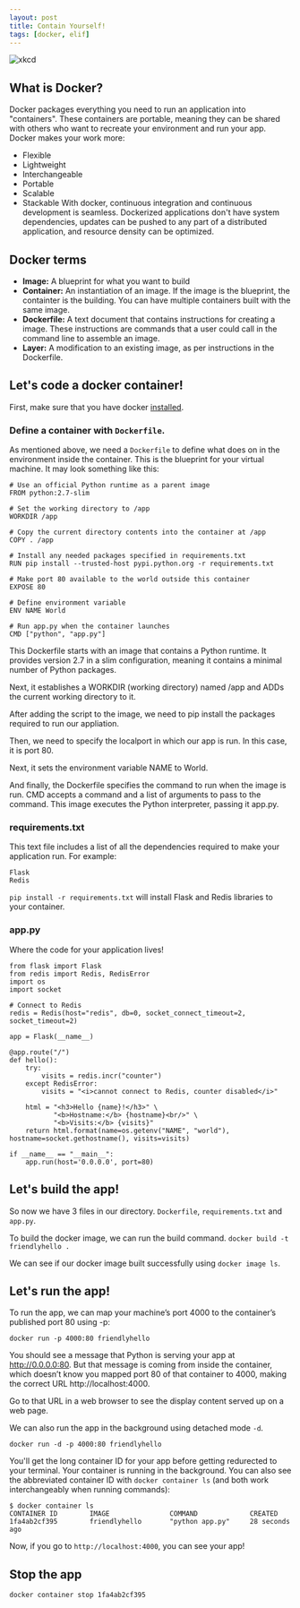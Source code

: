 ```yaml
---
layout: post
title: Contain Yourself!
tags: [docker, elif]
---
```


![xkcd](https://imgs.xkcd.com/comics/containers.png)

## What is Docker?
Docker packages everything you need to run an application into "containers".  These containers are portable, meaning they can be shared with others who want to recreate your environment and run your app. Docker makes your work more:
* Flexible
* Lightweight
* Interchangeable
* Portable
* Scalable
* Stackable
With docker, continuous integration and continuous development is seamless.  Dockerized applications don't have system dependencies, updates can be pushed to any part of a distributed application, and resource density can be optimized.

## Docker terms
* <b>Image:</b> A blueprint for what you want to build
* <b>Container:</b> An instantiation of an image.  If the image is the blueprint, the containter is the building. You can have multiple containers built with the same image. 
* <b>Dockerfile:</b> A text document that contains instructions for creating a image.  These instructions are commands that a user could call in the command line to assemble an image.
* <b>Layer:</b> A modification to an existing image, as per instructions in the Dockerfile.
    
## Let's code a docker container!
First, make sure that you have docker [installed]('https://docs.docker.com/docker-for-mac/install/').

### Define a container with `Dockerfile`.
As mentioned above, we need a `Dockerfile` to define what does on in the environment inside the container.  This is the blueprint for your virtual machine. It may look something like this:

```
# Use an official Python runtime as a parent image
FROM python:2.7-slim

# Set the working directory to /app
WORKDIR /app

# Copy the current directory contents into the container at /app
COPY . /app

# Install any needed packages specified in requirements.txt
RUN pip install --trusted-host pypi.python.org -r requirements.txt

# Make port 80 available to the world outside this container
EXPOSE 80

# Define environment variable
ENV NAME World

# Run app.py when the container launches
CMD ["python", "app.py"]
```
This Dockerfile starts with an image that contains a Python runtime. It provides version 2.7 in a slim configuration, meaning it contains a minimal number of Python packages.

Next, it establishes a WORKDIR (working directory) named /app and ADDs the current working directory to it.

After adding the script to the image, we need to pip install the packages required to run our appliation.  

Then, we need to specify the localport in which our app is run.  In this case, it is port 80.

Next, it sets the environment variable NAME to World.  

And finally, the Dockerfile specifies the command to run when the image is run. CMD accepts a command and a list of arguments to pass to the command. This image executes the Python interpreter, passing it app.py.

### requirements.txt
This text file includes a list of all the dependencies required to make your application run.  For example:
```
Flask
Redis
```
`pip install -r requirements.txt` will install Flask and Redis libraries to your container.

### app.py
Where the code for your application lives!

```
from flask import Flask
from redis import Redis, RedisError
import os
import socket

# Connect to Redis
redis = Redis(host="redis", db=0, socket_connect_timeout=2, socket_timeout=2)

app = Flask(__name__)

@app.route("/")
def hello():
    try:
        visits = redis.incr("counter")
    except RedisError:
        visits = "<i>cannot connect to Redis, counter disabled</i>"

    html = "<h3>Hello {name}!</h3>" \
           "<b>Hostname:</b> {hostname}<br/>" \
           "<b>Visits:</b> {visits}"
    return html.format(name=os.getenv("NAME", "world"), hostname=socket.gethostname(), visits=visits)

if __name__ == "__main__":
    app.run(host='0.0.0.0', port=80)
```

## Let's build the app!
So now we have 3 files in our directory. `Dockerfile`, `requirements.txt` and `app.py`.

To build the docker image, we can run the build command.
`docker build -t friendlyhello .`

We can see if our docker image built successfully using `docker image ls`.

## Let's run the app!
To run the app, we can map your machine’s port 4000 to the container’s published port 80 using -p:

`docker run -p 4000:80 friendlyhello`

You should see a message that Python is serving your app at http://0.0.0.0:80. But that message is coming from inside the container, which doesn’t know you mapped port 80 of that container to 4000, making the correct URL http://localhost:4000.

Go to that URL in a web browser to see the display content served up on a web page.

We can also run the app in the background using detached mode `-d`.

`docker run -d -p 4000:80 friendlyhello`

You'll get the long container ID for your app before getting redurected to your terminal. Your container is running in the background. You can also see the abbreviated container ID with `docker container ls` (and both work interchangeably when running commands):

```
$ docker container ls
CONTAINER ID        IMAGE               COMMAND             CREATED
1fa4ab2cf395        friendlyhello       "python app.py"     28 seconds ago
```

Now, if you go to `http://localhost:4000`, you can see your app!

## Stop the app
`docker container stop 1fa4ab2cf395`